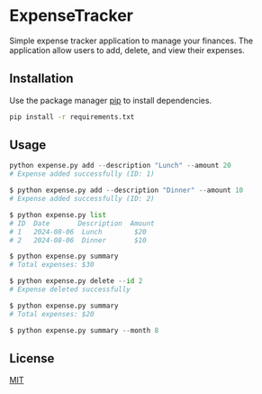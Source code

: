 # ExpenseTracker

Simple expense tracker application to manage your finances. The application allow users to add, delete, and view their expenses.
## Installation

Use the package manager [pip](https://pip.pypa.io/en/stable/) to install dependencies.

```bash
pip install -r requirements.txt
```

## Usage

```python
python expense.py add --description "Lunch" --amount 20
# Expense added successfully (ID: 1)

$ python expense.py add --description "Dinner" --amount 10
# Expense added successfully (ID: 2)

$ python expense.py list
# ID  Date       Description  Amount
# 1   2024-08-06  Lunch        $20
# 2   2024-08-06  Dinner       $10

$ python expense.py summary
# Total expenses: $30

$ python expense.py delete --id 2
# Expense deleted successfully

$ python expense.py summary
# Total expenses: $20

$ python expense.py summary --month 8
```

## License

[MIT](https://choosealicense.com/licenses/mit/)
